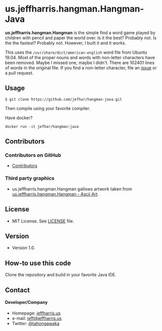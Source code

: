 us.jeffharris.hangman.Hangman-Java
======
**us.jeffharris.hangman.Hangman** is the simple find a word game played by children with pencil
and paper the world over. Is it the best? Probably not. Is the the fastest?
Probably not. However, I built it and it works.

This uses the `/usr/share/dict/american-english` word file from Ubuntu 19.04.
Most of the proper nouns and words with non-letter characters have been removed.
Maybe I missed one, maybe I didn't. There are 102401 lines of words in the
original file. If you find a non-letter character, file an
[issue](https://github.com/jefhar/hangman-java/issues) or a pull request.

## Usage
```
$ git clone https://github.com/jefhar/hangman-java.git
```
Then compile using your favorite compiler.

Have docker?
```
docker run -it jefhar/hangman:java
```
## Contributors

### Contributors on GitHub
* [Contributors](https://github.com/jefhar/hangman-java/graphs/contributors)

### Third party graphics
* us.jeffharris.hangman.Hangman gallows artwork taken from [us.jeffharris.hangman.Hangman - Ascii Art](http://ascii.co.uk/art/hangman).

## License 
* MIT License. See [LICENSE](https://github.com/jefhar/hangman-java/blob/master/LICENSE.md) file.

## Version 
* Version 1.0.

## How-to use this code
Clone the repository and build in your favorite Java IDE.

## Contact
#### Developer/Company
* Homepage: [jeffharris.us](https://jeffharris.us)
* e-mail: [jeff@jeffharris.us](mailto:jeff@jeffharris.us)
* Twitter: [@tahongawaka](https://twitter.com/tahongawaka "tahongawaka on twitter")
